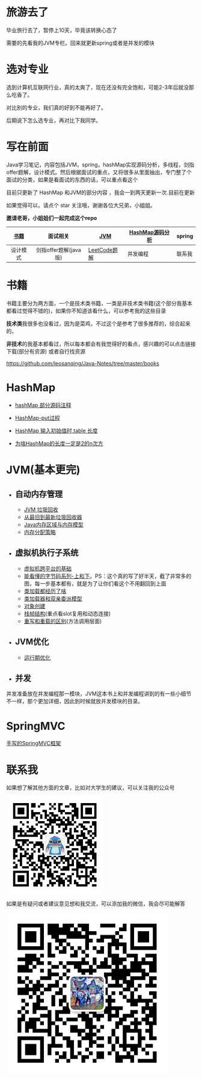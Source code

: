 # 旅游去了

毕业旅行去了，暂停上10天，毕竟该转换心态了

需要的先看我的JVM专栏。回来就更新spring或者是并发的模块

# 选对专业

选到计算机互联网行业，真的太爽了，现在还没有完全饱和，可能2-3年后就没那么吃香了。

对比别的专业，我们真的好到不能再好了。

后期说下怎么选专业，再对比下我同学。 

# 写在前面

Java学习笔记，内容包括JVM，spring，hashMap实现源码分析，多线程，剑指offer题解，设计模式。然后根据面试的重点，又将很多从里面抽出，专门整了个面试的分类，如果是看面试的东西的话，可以重点看这个

目前只更新了 HashMap 和JVM的部分内容 ，我会一到两天更新一次.目前在更新

如果觉得可以，请点个 star 关注哦，谢谢各位大兄弟，小姐姐。

**邀请老哥，小姐姐们一起完成这个repo**

|  [书籍](https://github.com/leosanqing/Java-Notes/tree/master/books)  |   面试相关    | [JVM](https://github.com/leosanqing/Java-Notes/tree/master/JVM) | [HashMap源码分析](https://github.com/leosanqing/Java-Notes/tree/master/hashMap) | spring |
| :------: | :-----------: | ------ | --------------- | ------ |
| 设计模式 | 剑指offer题解(java版) | [LeetCode题解](https://github.com/leosanqing/Java-Notes/tree/master/LeetCode) | 并发编程 | 联系我 |

# 书籍

书籍主要分为两方面，一个是技术类书籍，一类是非技术类书籍(这个部分我基本都看过觉得不错的)，如果你不知道该看什么，可以参考我的这些目录

**技术类**我很多也没看过，因为是菜鸡，不过这个是参考了很多推荐的，综合起来的，

**非技术**的我基本都看过，所以每本都会有我觉得好的看点，感兴趣的可以点击链接下载(部分有资源) 或者自行找资源

https://github.com/leosanqing/Java-Notes/tree/master/books

# HashMap

- [hashMap 部分源码注释](<https://github.com/leosanqing/Java-Notes/blob/master/Struct/hashMapDemo/src/MyHashMap.java>)

- [HashMap-put过程](https://github.com/leosanqing/Java-Notes/blob/master/hashMap/HashMap%E5%88%86%E6%9E%90.md)

- [HashMap 输入初始值时,table 长度](https://github.com/leosanqing/Java-Notes/blob/master/hashMap/table%E9%95%BF%E5%BA%A6%E5%88%B0%E5%BA%95%E6%98%AF%E5%A4%9A%E5%B0%91.md)

- [为啥HashMap的长度一定是2的n次方](https://github.com/leosanqing/Java-Notes/blob/master/hashMap/%E4%B8%BA%E5%95%A5HashMap%E7%9A%84%E9%95%BF%E5%BA%A6%E4%B8%80%E5%AE%9A%E6%98%AF2%E7%9A%84n%E6%AC%A1%E6%96%B9.md)

# JVM(基本更完)

- ## 自动内存管理

  - [JVM 垃圾回收](https://github.com/leosanqing/Java-Notes/blob/master/JVM/JVM%E5%9E%83%E5%9C%BE%E5%9B%9E%E6%94%B6.md)
  - [从最旧到最新垃圾回收器](https://github.com/leosanqing/Java-Notes/blob/master/JVM/%E5%9E%83%E5%9C%BE%E5%9B%9E%E6%94%B6%E5%99%A8/%E5%9E%83%E5%9C%BE%E5%9B%9E%E6%94%B6%E5%99%A8.md)
  - [Java内存区域与内存模型](https://github.com/leosanqing/Java-Notes/blob/master/JVM/Java%E5%86%85%E5%AD%98%E5%8C%BA%E5%9F%9F/Java%E5%86%85%E5%AD%98%E5%8C%BA%E5%9F%9F.md)
  - [内存分配策略](https://github.com/leosanqing/Java-Notes/blob/master/JVM/%E5%86%85%E5%AD%98%E5%88%86%E9%85%8D%E7%AD%96%E7%95%A5/%E5%86%85%E5%AD%98%E5%88%86%E9%85%8D%E7%AD%96%E7%95%A5.md)

- ## 虚拟机执行子系统

  - [虚拟机跨平台的基础](https://github.com/leosanqing/Java-Notes/blob/master/JVM/%E8%99%9A%E6%8B%9F%E6%9C%BA%E6%89%A7%E8%A1%8C%E5%AD%90%E7%B3%BB%E7%BB%9F/java%E5%A6%82%E4%BD%95%E5%AE%9E%E7%8E%B0%E8%B7%A8%E5%B9%B3%E5%8F%B0/java%E5%A6%82%E4%BD%95%E5%AE%9E%E7%8E%B0%E8%B7%A8%E5%B9%B3%E5%8F%B0.md)
  - [能看懂的字节码系列-上和下](https://github.com/leosanqing/Java-Notes/blob/master/JVM/%E8%99%9A%E6%8B%9F%E6%9C%BA%E6%89%A7%E8%A1%8C%E5%AD%90%E7%B3%BB%E7%BB%9F/%E5%AD%97%E8%8A%82%E7%A0%81%E6%96%87%E4%BB%B6%E7%BB%93%E6%9E%84/%E8%83%BD%E7%9C%8B%E6%87%82%E7%9A%84%E5%AD%97%E8%8A%82%E7%A0%81-%E4%B8%8A.md)。PS：这个真的写了好半天，截了非常多的图，每一步基本都有，就是为了让你们看这个不用翻回到上面
  - [类加载都经历了啥](https://github.com/leosanqing/Java-Notes/blob/master/JVM/%E8%99%9A%E6%8B%9F%E6%9C%BA%E6%89%A7%E8%A1%8C%E5%AD%90%E7%B3%BB%E7%BB%9F/%E7%B1%BB%E5%8A%A0%E8%BD%BD%E8%BF%87%E7%A8%8B/%E7%B1%BB%E5%8A%A0%E8%BD%BD.md)
  - [类加载器和双亲委派模型](https://github.com/leosanqing/Java-Notes/blob/master/JVM/%E8%99%9A%E6%8B%9F%E6%9C%BA%E6%89%A7%E8%A1%8C%E5%AD%90%E7%B3%BB%E7%BB%9F/%E7%B1%BB%E5%8A%A0%E8%BD%BD%E5%99%A8%E5%92%8C%E5%8F%8C%E4%BA%B2%E5%A7%94%E6%B4%BE%E6%A8%A1%E5%9E%8B/%E7%B1%BB%E5%8A%A0%E8%BD%BD%E5%99%A8%E5%92%8C%E5%8F%8C%E4%BA%B2%E5%A7%94%E6%B4%BE%E6%A8%A1%E5%9E%8B.md)
  - [对象创建](<https://github.com/leosanqing/Java-Notes/blob/master/JVM/%E5%AF%B9%E8%B1%A1%E5%88%9B%E5%BB%BA/%E5%AF%B9%E8%B1%A1%E7%9A%84%E5%88%9B%E5%BB%BA.md>)
  - [栈帧结构](https://github.com/leosanqing/Java-Notes/blob/master/JVM/%E8%99%9A%E6%8B%9F%E6%9C%BA%E6%89%A7%E8%A1%8C%E5%AD%90%E7%B3%BB%E7%BB%9F/%E6%A0%88%E5%B8%A7%E7%BB%93%E6%9E%84/%E6%A0%88%E5%B8%A7%E7%BB%93%E6%9E%84.md)(重点看slot复用和动态连接)
  - [重写和重载的区别](https://github.com/leosanqing/Java-Notes/blob/master/JVM/%E8%99%9A%E6%8B%9F%E6%9C%BA%E6%89%A7%E8%A1%8C%E5%AD%90%E7%B3%BB%E7%BB%9F/%E6%96%B9%E6%B3%95%E8%B0%83%E7%94%A8/%E6%96%B9%E6%B3%95%E8%B0%83%E7%94%A8.md)(方法调用层面)

- ## JVM优化

  - [运行期优化](https://github.com/leosanqing/Java-Notes/blob/master/JVM/%E7%A8%8B%E5%BA%8F%E7%BC%96%E8%AF%91%E4%B8%8E%E4%BB%A3%E7%A0%81%E4%BC%98%E5%8C%96/%E8%BF%90%E8%A1%8C%E6%9C%9F%E4%BC%98%E5%8C%96/%E8%BF%90%E8%A1%8C%E6%9C%9F%E4%BC%98%E5%8C%96.md)

- ## 并发


并发准备放在并发编程那一模块，JVM这本书上和并发编程讲到的有一些小细节不一样，那个更加详细，因此到时候就放并发模块的目录。



# SpringMVC

[手写的SpringMVC框架](https://github.com/leosanqing/Java-Notes/tree/master/spring/my-spring05)
# 联系我

如果想了解其他方面的文章，比如对大学生的建议，可以关注我的公众号

![](img/qrcode_for_gh_bcf090f6797b_258.jpg)

如果是有疑问或者建议意见想和我交流，可以添加我的微信，我会尽可能解答

![](img/WechatIMG1.jpeg)
